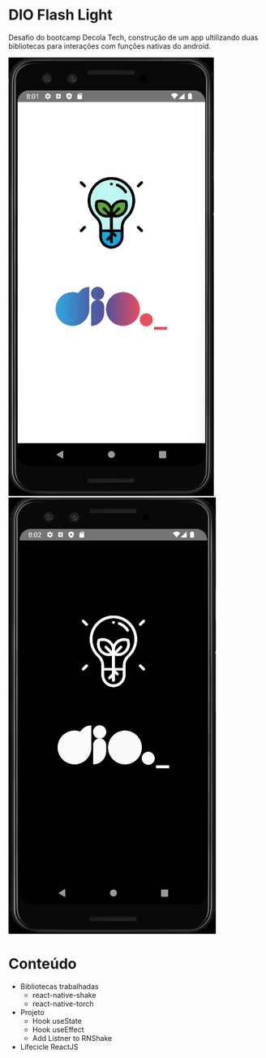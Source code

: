 # DIO Flash Light 
Desafio do bootcamp Decola Tech, construção de um app ultilizando duas <br> bibliotecas para interações com funções nativas do android.

![image](./assets/icons/tela-app-on.png)
![image](./assets/icons/tela-app-off.png)

# Conteúdo
- Bibliotecas trabalhadas
  - react-native-shake 
  - react-native-torch 
- Projeto
  - Hook useState
  - Hook useEffect
  - Add Listner to RNShake
 - Lifecicle ReactJS
